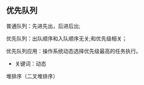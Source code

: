 ## 优先队列

普通队列：先进先出，后进后出;

优先队列：出队顺序和入队顺序无关;和优先级相关；

优先队列应用：操作系统动态选择优先级最高的任务执行。

- 关键词：动态

堆排序（二叉堆排序）


